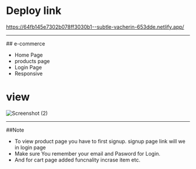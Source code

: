 # Deploy link
https://64fb145e7302b078ff3030b1--subtle-vacherin-653dde.netlify.app/
<hr/>
## e-commerce

 - Home Page
- products page
- Login Page
- Responsive 

# view
![Screenshot (2)](https://github.com/ap-lodhi/sys-task1/assets/87072168/98187232-80c0-4855-81a3-1c3b3c3a6ff2)


<hr/>

##Note
- To view product page you have to first signup. signup page link will we in login page  
- Make sure You remember your email and Pasword for Login.
- And  for cart page added funcnality incrase item etc.
